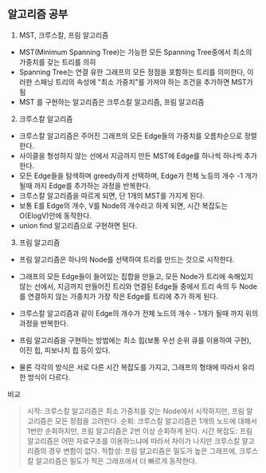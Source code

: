 ## 알고리즘 공부

1. MST, 크루스칼, 프림 알고리즘

- MST(Minimum Spanning Tree)는 가능한 모든 Spanning Tree중에서 최소의 가중치를 갖는 트리를 의히
- Spanning Tree는 연결 유한 그래프의 모든 정점을 포함하는 트리를 의미한다, 이러한 스패닝 트리의 속성에 "최소 가중치"를 가져야 하는 조건을 추가하면 MST가 됨
- MST 를 구현하는 알고리즘은 크루스칼 알고리즘, 프림 알고리즘

2. 크루스칼 알고리즘

- 크루스칼 알고리즘은 주어진 그래프의 모든 Edge들의 가중치를 오름차순으로 정렬한다.
- 사이클을 형성하지 않는 선에서 지금까지 만든 MST에 Edge를 하나씩 하나씩 추가한다.
- 모든 Edge들을 탐색하며 greedy하게 선택하며, Edge가 전체 노등의 개수 -1 개가 될때 까지 Edge를 추가하는 과정을 반복한다.
- 크루스칼 알고리즘을 따르게 되면, 단 1개의 MST를 가지게 된다.
- 보통 E를 Edge의 개수, V를 Node의 개수라고 하게 되면, 시간 복잡도는 O(ElogV)안에 동작한다.
- union find 알고리즘으로 구현하면 된다.

3. 프림 알고리즘

- 프림 알고리즘은 하나의 Node를 선택하여 트리를 만드는 것으로 시작한다.

- 그래프의 모든 Edge들이 들어있는 집합을 만들고, 모든 Node가 트리에 속해있지 않는 선에서, 지금까지 만들어진 트리와 연결된 Edge들 중에서 트리 속의 두 Node를 연결하지 않는 가중치가 가장 작은
  Edge를 트리에 추가 하게 된다.

- 크루스칼 알고리즘과 같이 Edge의 개수가 전체 노드의 개수 - 1개가 될때 까지 위의 과정을 반복한다.

- 프림 알고리즘을 구현하는 방법에는 최소 힙(보통 우선 순위 큐를 이용하여 구현), 이진 힙, 피보나치 힙 등이 있다.

- 물론 각각의 방식은 서로 다른 시간 복잡도를 가지고, 그래프의 형태에 따라서 유리한 방식이 다르다.

비교
> 시작: 크루스칼 알고리즘은 최소 가중치를 갖는 Node에서 시작하지만, 프림 알고리즘은 모든 정점을 고려한다.
> 순회: 크루스칼 알고리즘은 1개의 노드에 대해서 1번만 순회하지만, 프림 알고리즘은 2번 이상 순회하게 된다.
> 시간 복잡도: 프림 알고리즘은 어떤 자료구조를 이용하느냐에 따라서 차이가 나지만 크루스칼 알고리즘의 경우 변함이 없다.
> 적합성: 프림 알고리즘은 밀도가 높은 그래프에, 크루스칼 알고리즘은 밀도가 적은 그래프에서 더 빠르게 동작한다.
